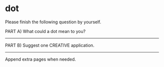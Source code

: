 # dot
Please finish the following question by yourself.

PART A) What could a dot mean to you?
_______________________________________________
PART B) Suggest one CREATIVE application.
_______________________________________________

Append extra pages when needed.

